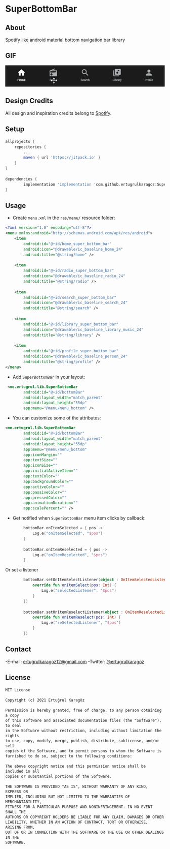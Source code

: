 # SuperBottomBar

## About
Spotify like android material bottom navigation bar library

## GIF
<img src="https://github.com/ertugrulkaragoz/SuperBottomBar/blob/master/GIF/superbottombar.gif"/>

## Design Credits
All design and inspiration credits belong to [Spotify](https://play.google.com/store/apps/details?id=com.spotify.music&hl=tr).


## Setup

```gradle
allprojects {
	repositories {
		...
		maven { url 'https://jitpack.io' }
	}
}

dependencies {
        implementation 'implementation 'com.github.ertugrulkaragoz:SuperBottomBar:0.1'
}
```

## Usage

-   Create `menu.xml` in the `res/menu/` resource folder:
```xml
<?xml version="1.0" encoding="utf-8"?>
<menu xmlns:android="http://schemas.android.com/apk/res/android">
    <item
        android:id="@+id/home_super_bottom_bar"
        android:icon="@drawable/ic_baseline_home_24"
        android:title="@string/home" />

    <item
        android:id="@+id/radio_super_bottom_bar"
        android:icon="@drawable/ic_baseline_radio_24"
        android:title="@string/radio" />

    <item
        android:id="@+id/search_super_bottom_bar"
        android:icon="@drawable/ic_baseline_search_24"
        android:title="@string/search" />

    <item
        android:id="@+id/library_super_bottom_bar"
        android:icon="@drawable/ic_baseline_library_music_24"
        android:title="@string/library" />

    <item
        android:id="@+id/profile_super_bottom_bar"
        android:icon="@drawable/ic_baseline_person_24"
        android:title="@string/profile" />
</menu>
```
- Add `SuperBottomBar` in your layout:
```xml
 <me.ertugrul.lib.SuperBottomBar
        android:id="@+id/bottomBar"
        android:layout_width="match_parent"
        android:layout_height="55dp"
        app:menu="@menu/menu_bottom" />
```
-   You can customize some of the attributes:
```xml
<me.ertugrul.lib.SuperBottomBar
        android:id="@+id/bottomBar"
        android:layout_width="match_parent"
        android:layout_height="55dp"
        app:menu="@menu/menu_bottom"
        app:iconMargin=""
        app:textSize=""
        app:iconSize=""
        app:initialActiveItem=""
        app:textColor=""
        app:backgroundColor=""
        app:activeColor=""
        app:passiveColor=""
        app:pressedColor=""
        app:animationDuration=""
        app:scalePercent="" />
```

-   Get notified when `SuperBottomBar` menu item clicks by callback:
```kotlin
        bottomBar.onItemSelected = { pos ->
            Log.e("onItemSelected", "$pos")
        }

        bottomBar.onItemReselected = { pos ->
            Log.e("onItemReselected", "$pos")
        }
```
Or set a listener
```kotlin 
        bottomBar.setOnItemSelectListener(object : OnItemSelectedListener {
            override fun onItemSelect(pos: Int) {
                Log.e("selectedListener", "$pos")
            }
        })

        bottomBar.setOnItemReselectListener(object : OnItemReselectedListener {
            override fun onItemReselect(pos: Int) {
                Log.e("reSelectedListener", "$pos")
            }
        })
```


## Contact
-E-mail: ertugrulkaragoz12@gmail.com
-Twitter: [@ertugruIkaragoz](https://twitter.com/ertugruIkaragoz)

## License
```
MIT License

Copyright (c) 2021 Ertuğrul Karagöz

Permission is hereby granted, free of charge, to any person obtaining a copy
of this software and associated documentation files (the "Software"), to deal
in the Software without restriction, including without limitation the rights
to use, copy, modify, merge, publish, distribute, sublicense, and/or sell
copies of the Software, and to permit persons to whom the Software is
furnished to do so, subject to the following conditions:

The above copyright notice and this permission notice shall be included in all
copies or substantial portions of the Software.

THE SOFTWARE IS PROVIDED "AS IS", WITHOUT WARRANTY OF ANY KIND, EXPRESS OR
IMPLIED, INCLUDING BUT NOT LIMITED TO THE WARRANTIES OF MERCHANTABILITY,
FITNESS FOR A PARTICULAR PURPOSE AND NONINFRINGEMENT. IN NO EVENT SHALL THE
AUTHORS OR COPYRIGHT HOLDERS BE LIABLE FOR ANY CLAIM, DAMAGES OR OTHER
LIABILITY, WHETHER IN AN ACTION OF CONTRACT, TORT OR OTHERWISE, ARISING FROM,
OUT OF OR IN CONNECTION WITH THE SOFTWARE OR THE USE OR OTHER DEALINGS IN THE
SOFTWARE.
```
